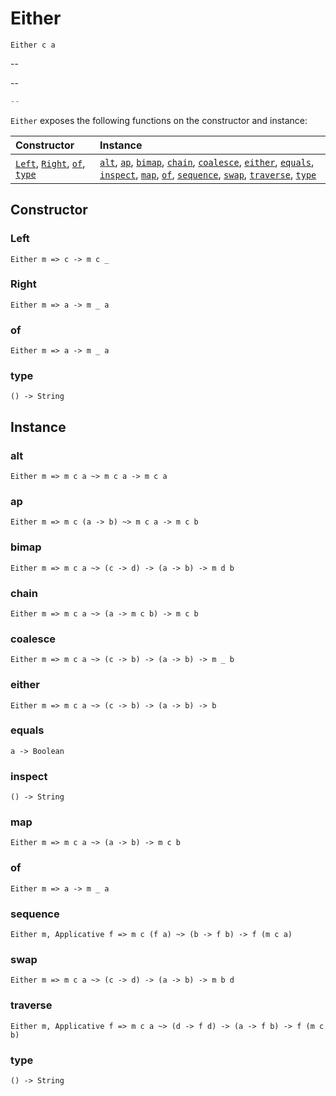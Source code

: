 # Either

`Either c a`

--

--

```js
--
```

`Either` exposes the following functions on the constructor and instance:

| Constructor | Instance |
|:---|:---|
| [`Left`](#left), [`Right`](#right), [`of`](#of), [`type`](#type) | [`alt`](#alt), [`ap`](#ap), [`bimap`](#bimap), [`chain`](#chain), [`coalesce`](#coalesce), [`either`](#either), [`equals`](#equals), [`inspect`](#inspect), [`map`](#map),  [`of`](#of), [`sequence`](#sequence), [`swap`](#swap), [`traverse`](#traverse), [`type`](#type) |

## Constructor

### Left

`Either m => c -> m c _`

### Right

`Either m => a -> m _ a`

### of

`Either m => a -> m _ a`

### type

`() -> String`

## Instance

### alt

`Either m => m c a ~> m c a -> m c a`

### ap

`Either m => m c (a -> b) ~> m c a -> m c b`

### bimap

`Either m => m c a ~> (c -> d) -> (a -> b) -> m d b`

### chain

`Either m => m c a ~> (a -> m c b) -> m c b`

### coalesce

`Either m => m c a ~> (c -> b) -> (a -> b) -> m _ b`

### either

`Either m => m c a ~> (c -> b) -> (a -> b) -> b`

### equals

`a -> Boolean`

### inspect

`() -> String`

### map

`Either m => m c a ~> (a -> b) -> m c b`

### of

`Either m => a -> m _ a`

### sequence

`Either m, Applicative f => m c (f a) ~> (b -> f b) -> f (m c a)`

### swap

`Either m => m c a ~> (c -> d) -> (a -> b) -> m b d`

### traverse

`Either m, Applicative f => m c a ~> (d -> f d) -> (a -> f b) -> f (m c b)`

### type

`() -> String`
